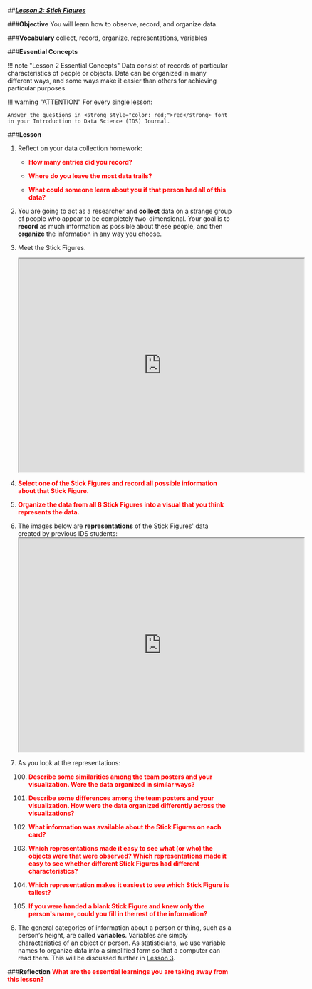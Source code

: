 ##***<u>Lesson 2: Stick Figures</u>***

###**Objective**
You will learn how to observe, record, and organize data.

###**Vocabulary**
collect, record, organize, representations, variables

###**Essential Concepts**

!!! note "Lesson 2 Essential Concepts"
    Data consist of records of particular characteristics of people or objects. Data can
    be organized in many different ways, and some ways make it easier than others for achieving particular
    purposes.
    
!!! warning "ATTENTION"
    For every single lesson:
    
    Answer the questions in <strong style="color: red;">red</strong> font in your Introduction to Data Science (IDS) Journal.

###**Lesson**
1. Reflect on your data collection homework:

    * <strong style="color: red;">How many entries did you record?</strong>

    * <strong style="color: red;">Where do you leave the most data trails?</strong>

    * <strong style="color: red;">What could someone learn about you if that person had all of this data?</strong>

2. You are going to act as a researcher and **collect** data on a strange group
of people who appear to be completely two-dimensional. Your goal is to **record** as much
information as possible about these people, and then **organize** the information in any way you
choose.

3. Meet the Stick Figures. 

   
     <div align="center"><iframe src="https://drive.google.com/file/d/1KY6z50gTZNOXo2cE6buhLzHfU_Qai5rk/preview" width="640" height="480"></iframe><br></div>


4. <strong style="color: red;">Select one of the Stick Figures and record all possible information about that Stick Figure.</strong>

5. <strong style="color: red;">Organize the data from all 8 Stick Figures into a visual that you think represents the data.</strong>

6. The images below are **representations** of the Stick Figures' data created by previous IDS students:<iframe src="https://drive.google.com/file/d/1ewr8UZ04CNXjKl7FEnpT_q3hu1ho6xy1/preview" width="640" height="480"></iframe></iframe>

7. As you look at the representations:

    100. <strong style="color: red;">Describe some similarities among the team posters and your visualization. Were the data organized in similar
    ways?</strong>

    100. <strong style="color: red;">Describe some differences among the team posters and your visualization. How were the data organized
    differently across the visualizations?</strong>
 
    100. <strong style="color: red;">What information was available about the Stick Figures on each card?</strong>

    100. <strong style="color: red;">Which representations made it easy to see what (or who) the objects were that were
    observed? Which representations made it easy to see whether different Stick Figures had
    different characteristics?</strong>

    100. <strong style="color: red;">Which representation makes it easiest to see which Stick Figure is tallest?</strong>

    100. <strong style="color: red;">If you were handed a blank Stick Figure and knew only the person's name, could you fill in
    the rest of the information?</strong>

8. The general categories of information about a person or thing, such as a person’s height, are
called **variables**. Variables are simply characteristics of an object or person. As statisticians, we
use variable names to organize data into a simplified form so that a computer can read them.
This will be discussed further in [Lesson 3](lesson3.md).


###**Reflection**
<strong style="color: red;">What are the essential learnings you are taking away from this lesson?</strong> 

